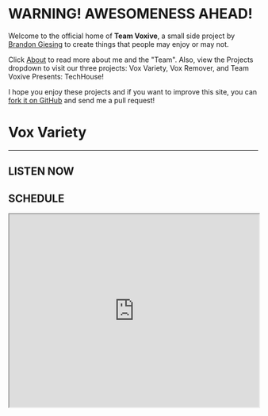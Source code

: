 # WARNING! AWESOMENESS AHEAD!
Welcome to the official home of **Team Voxive**, a small side project by [Brandon Giesing][1] to create things that people may enjoy or may not.

Click [About](pages/about.md) to read more about me and the "Team". Also, view the Projects dropdown to visit our three projects: Vox Variety, Vox Remover, and Team Voxive Presents: TechHouse!

I hope you enjoy these projects and if you want to improve this site, you can [fork it on GitHub][2] and send me a pull request!

# Vox Variety
-------------
<div class="container-fluid"><div class="row"><div class="col-md-4"><h2 id="listen-now">LISTEN NOW</h2><div class="radionomy-player"></div></div><div class="col-md-8"><h2 id="listen-now">SCHEDULE</h2><div class="embed-responsive embed-responsive-16by9"><iframe width=100% height=389px class="embed-responsive-item" src="https://docs.google.com/spreadsheets/d/16OVq7_OHc9qRwF5YjXzKCaOxjEmvLaohnA1lqaak-9E/pubhtml?gid=0&amp;single=true&amp;widget=true&amp;headers=false"></iframe></div></div></div></div>

<script>(function (win, doc, script, source, objectName) { (win.RadionomyPlayerObject = win.RadionomyPlayerObject || []).push(objectName); win[objectName] = win[objectName] || function (k, v) { (win[objectName].parameters = win[objectName].parameters || { src: source, version: '1.1' })[k] = v; }; var js, rjs = doc.getElementsByTagName(script)[0]; js = doc.createElement(script); js.async = 1; js.src = source; rjs.parentNode.insertBefore(js, rjs); }(window, document, 'script', 'https://www.radionomy.com/js/radionomy.player.js', 'radplayer'));
radplayer('url', 'voxvariety');
radplayer('type', 'medium');
radplayer('autoplay', '0');
radplayer('volume', '50');
radplayer('color1', '#000000');
radplayer('color2', '#ffffff');
</script>

[1]: http://brandon.giesing.cf
[2]: https://github.com/TeamVoxive/teamvoxive.github.io/fork
